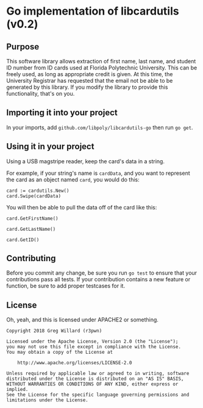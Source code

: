 # Go implementation of libcardutils (v0.2)

## Purpose
This software library allows extraction of first name, last name, 
and student ID number from ID cards used at Florida Polytechnic University. 
This can be freely used, as long as appropriate credit is given.
At this time, the University Registrar has requested that the email 
not be able to be generated by this library. If you modify the library to 
provide this functionality, that's on you.

## Importing it into your project
In your imports, add `github.com/libpoly/libcardutils-go` then run `go get`.

## Using it in your project
Using a USB magstripe reader, keep the card's data in a string.

For example, if your string's name is `cardData`, and you want to represent 
the card as an object named `card`, you would do this:

```
card := cardutils.New()
card.Swipe(cardData)
```

You will then be able to pull the data off of the card like this:

`card.GetFirstName()`

`card.GetLastName()`

`card.GetID()`

## Contributing
Before you commit any change, be sure you run `go test` to ensure that your 
contributions pass all tests. If your contribution contains a new feature or 
function, be sure to add proper testcases for it.

## License
Oh, yeah, and this is licensed under APACHE2 or something.

```
Copyright 2018 Greg Willard (r3pwn)

Licensed under the Apache License, Version 2.0 (the "License");
you may not use this file except in compliance with the License.
You may obtain a copy of the License at

    http://www.apache.org/licenses/LICENSE-2.0

Unless required by applicable law or agreed to in writing, software
distributed under the License is distributed on an "AS IS" BASIS,
WITHOUT WARRANTIES OR CONDITIONS OF ANY KIND, either express or implied.
See the License for the specific language governing permissions and
limitations under the License.
```
